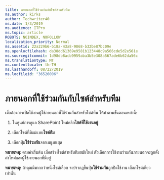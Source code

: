 ```yaml
---
title: ภายนอกที่ใช้ร่วมกันกับไซต์สำหรับทีม
ms.author: kirks
author: Techwriter40
ms.date: 1/3/2019
ms.audience: ITPro
ms.topic: article
ROBOTS: NOINDEX, NOFOLLOW
localization_priority: Normal
ms.assetid: 22a229b6-b18a-43a8-9868-b32be87bc09e
ms.openlocfilehash: da38dd61369e9581b123448c9a566cde5d2e561e
ms.sourcegitcommit: 1d98db8acb9959aba3b5e308a567ade6b62da56c
ms.translationtype: MT
ms.contentlocale: th-TH
ms.lasthandoff: 08/22/2019
ms.locfileid: "36526006"
---
```

# <a name="external-sharing-with-a-team-site"></a>ภายนอกที่ใช้ร่วมกันกับไซต์สำหรับทีม

เมื่อต้องการเปิดใช้งานผู้ใช้ภายนอกที่ใช้ร่วมกันสำหรับไซต์ทีม ให้ทำตามขั้นตอนเหล่านี้: 
  
1. ในศูนย์การดูแล SharePoint ใหม่คลิก**ไซต์ที่ใช้งานอยู่**
  
2. เลือกไซต์ที่มีแม่แบบ**ไซต์ทีม** 
  
3. เลือกปุ่ม**ใช้ร่วมกัน**จากเมนูบนสุด 
  
 **หมายเหตุ**: ตามค่าเริ่มต้น เมื่อสร้างไซต์สำหรับทีมสมัยใหม่ ตัวเลือกการใช้งานร่วมกันภายนอกจะถูกตั้งค่าใหม่และผู้ใช้ภายนอกที่มีอยู่ 
  
 **หมายเหตุ:** ถ้าคุณมีมากกว่าหนึ่งไซต์เลือก จะปรากฏขึ้นปุ่ม**ใช้ร่วมกัน**ถูกปิดใช้งาน เลือกไซต์เดียวเท่านั้น 
  

